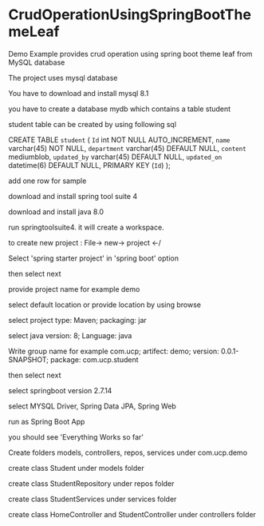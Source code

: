 # CrudOperationUsingSpringBootThemeLeaf
Demo Example provides crud operation using spring boot theme leaf from MySQL database

The project uses mysql database 

You have to download and install mysql 8.1

you have to create a database mydb which contains a table student

student table can be created by using following sql

CREATE TABLE `student` (
  `Id` int NOT NULL AUTO_INCREMENT,
  `name` varchar(45) NOT NULL,
  `department` varchar(45) DEFAULT NULL,
  `content` mediumblob,
  `updated_by` varchar(45) DEFAULT NULL,
  `updated_on` datetime(6) DEFAULT NULL,
   PRIMARY KEY (`Id`)
  );

add one row for sample

download and install spring tool suite 4

download and install java 8.0

run springtoolsuite4. it will create a workspace.

to create new project : File-> new-> project <-/

Select 'spring starter project' in 'spring boot' option

then select next

provide project name for example demo

select default location or provide location by using browse

select project type: Maven; packaging: jar

select java version: 8; Language: java

Write group name for example com.ucp; artifect: demo; version: 0.0.1-SNAPSHOT; package: com.ucp.student

then select next

select springboot version 2.7.14

select MYSQL Driver, Spring Data JPA, Spring Web

run as Spring Boot App

you should see 'Everything Works so far'

Create  folders models, controllers, repos, services under com.ucp.demo

create class Student under models folder

create class StudentRepository under repos folder

create class StudentServices under services folder

create class HomeController and StudentController under controllers folder









  

